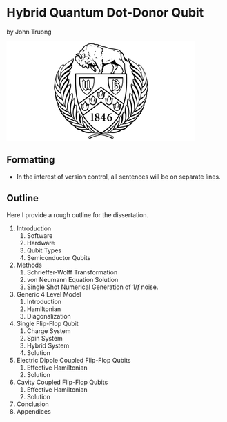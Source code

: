 # Hybrid Quantum Dot-Donor Qubit

by John Truong

![UB](ub_logo.png)

## Formatting

-   In the interest of version control, all sentences will be on separate lines.

## Outline

Here I provide a rough outline for the dissertation.

1. Introduction
    1. Software
    2. Hardware
    3. Qubit Types
    4. Semiconductor Qubits
2. Methods
    1. Schrieffer-Wolff Transformation
    2. von Neumann Equation Solution
    3. Single Shot Numerical Generation of $1/f$ noise.
3. Generic 4 Level Model
    1. Introduction
    2. Hamiltonian
    3. Diagonalization
4. Single Flip-Flop Qubit
    1. Charge System
    2. Spin System
    3. Hybrid System
    4. Solution
5. Electric Dipole Coupled Flip-Flop Qubits
    1. Effective Hamiltonian
    2. Solution
6. Cavity Coupled Flip-Flop Qubits
    1. Effective Hamiltonian
    2. Solution
7. Conclusion
8. Appendices
